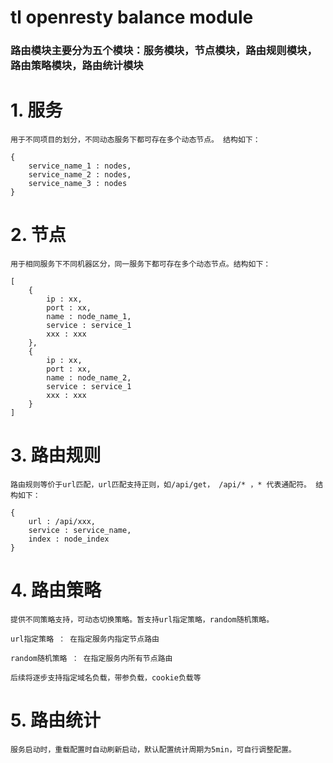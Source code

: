 # tl openresty balance module

### 路由模块主要分为五个模块：服务模块，节点模块，路由规则模块，路由策略模块，路由统计模块

# 1. 服务
	用于不同项目的划分，不同动态服务下都可存在多个动态节点。 结构如下：

```
{
    service_name_1 : nodes,
    service_name_2 : nodes,
    service_name_3 : nodes
}
```

# 2. 节点
	用于相同服务下不同机器区分，同一服务下都可存在多个动态节点。结构如下：

```
[
    {
        ip : xx,
        port : xx,
        name : node_name_1,
        service : service_1
        xxx : xxx
    },
    {
        ip : xx,
        port : xx,
        name : node_name_2,
        service : service_1
        xxx : xxx
    }
]

```

# 3. 路由规则
	路由规则等价于url匹配，url匹配支持正则，如/api/get， /api/* ，* 代表通配符。 结构如下：

```
{
    url : /api/xxx,
    service : service_name,
    index : node_index
}

```


# 4. 路由策略
	提供不同策略支持，可动态切换策略。暂支持url指定策略，random随机策略。

    url指定策略 ： 在指定服务内指定节点路由
    
    random随机策略 ： 在指定服务内所有节点路由

    后续将逐步支持指定域名负载，带参负载，cookie负载等
    
    
# 5. 路由统计

    服务启动时，重载配置时自动刷新启动，默认配置统计周期为5min，可自行调整配置。